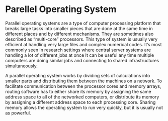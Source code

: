 # Parellel Operating System

Parallel operating systems are a type of computer processing platform that breaks large tasks into smaller pieces that are done at the same time in different places and by different mechanisms.
They are sometimes also described as “multi-core” processors. This type of system is usually very efficient at handling very large files and complex numerical codes. It’s most commonly seen in research settings where central server systems are handling a lot of different jobs at once
It can be useful any time multiple computers are doing similar jobs and connecting to shared infrastructures simultaneously.

A parallel operating system works by dividing sets of calculations into smaller parts and distributing them between the machines on a network. To facilitate communication between the processor cores and memory arrays, routing software has to either share its memory by assigning the same address space to all of the networked computers, or distribute its memory by assigning a different address space to each processing core. Sharing memory allows the operating system to run very quickly, but it is usually not as powerful.

